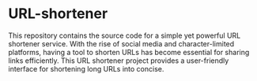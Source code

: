 # URL-shortener
This repository contains the source code for a simple yet powerful URL shortener service. With the rise of social media and character-limited platforms, having a tool to shorten URLs has become essential for sharing links efficiently. This URL shortener project provides a user-friendly interface for shortening long URLs into concise.
